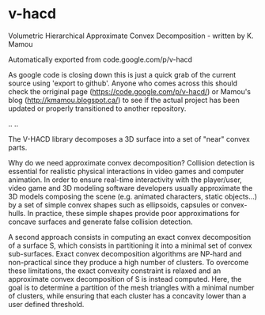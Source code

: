 # v-hacd
Volumetric Hierarchical Approximate Convex Decomposition - written by K. Mamou

Automatically exported from code.google.com/p/v-hacd

As google code is closing down this is just a quick grab of the current source using 'export to github'. Anyone who comes across this should check the orriginal page (https://code.google.com/p/v-hacd/) or Mamou's blog (http://kmamou.blogspot.ca/) to see if the actual project has been updated or properly transitioned to another repository.

..
..

The V-HACD library decomposes a 3D surface into a set of "near" convex parts.

Why do we need approximate convex decomposition?
Collision detection is essential for realistic physical interactions in video games and computer animation. In order to ensure real-time interactivity with the player/user, video game and 3D modeling software developers usually approximate the 3D models composing the scene (e.g. animated characters, static objects...) by a set of simple convex shapes such as ellipsoids, capsules or convex-hulls. In practice, these simple shapes provide poor approximations for concave surfaces and generate false collision detection.


A second approach consists in computing an exact convex decomposition of a surface S, which consists in partitioning it into a minimal set of convex sub-surfaces. Exact convex decomposition algorithms are NP-hard and non-practical since they produce a high number of clusters. To overcome these limitations, the exact convexity constraint is relaxed and an approximate convex decomposition of S is instead computed. Here, the goal is to determine a partition of the mesh triangles with a minimal number of clusters, while ensuring that each cluster has a concavity lower than a user defined threshold.
